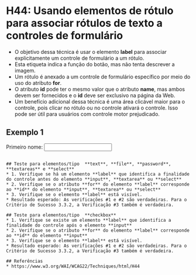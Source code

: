 # H44: Usando elementos de rótulo para associar rótulos de texto a controles de formulário
* O objetivo dessa técnica é usar o elemento **label** para associar explicitamente um controle de formulário a um rótulo.
* Esta etiqueta indica a função do botão, mas não tenta descrever a imagem.
* Um rótulo é anexado a um controle de formulário específico por meio do uso do atributo **for**.
* O atributo **id** pode ter o mesmo valor que o atributo **name**, mas ambos devem ser fornecidos e o **id** deve ser exclusivo na página da Web.
* Um benefício adicional dessa técnica é uma área clicável maior para o controle, pois clicar no rótulo ou no controle ativará o controle. Isso pode ser útil para usuários com controle motor prejudicado.

## Exemplo 1
<label for="firstname">Primeiro nome:</label> 
<input type="text" name="firstname" id="firstname" />
```

## Teste para elementos/tipo  **text**, **file**, **password**, **textareas** e **select**
* 1. Verifique se há um elemento **label** que identifica a finalidade do controle antes do elemento **input**, **textarea** ou **select**
* 2. Verifique se o atributo **for** do elemento **label** corresponde ao **id** do elemento **input**, **textarea** ou **select**
* 3. Verifique se o elemento **label** está visível.
* Resultado esperado: As verificações #1 e #2 são verdadeiras. Para o Critério de Sucesso 3.3.2, a Verificação #3 também é verdadeira.

## Teste para elementos/tipo  **checkbox**
* 1. Verifique se existe um elemento **label** que identifica a finalidade do controle após o elemento **input**
* 2. Verifique se o atributo **for** do elemento **label** corresponde ao **id** do elemento **input**
* 3. Verifique se o elemento **label** está visível.
* Resultado esperado: As verificações #1 e #2 são verdadeiras. Para o Critério de Sucesso 3.3.2, a Verificação #3 também é verdadeira.

## Referências
* https://www.w3.org/WAI/WCAG22/Techniques/html/H44